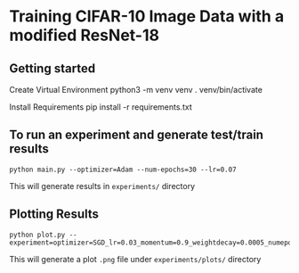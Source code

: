 # Training CIFAR-10 Image Data with a modified ResNet-18

## Getting started
Create Virtual Environment
    python3 -m venv venv
    . venv/bin/activate

Install Requirements
    pip install -r requirements.txt

## To run an experiment and generate test/train results
    python main.py --optimizer=Adam --num-epochs=30 --lr=0.07

This will generate results in `experiments/` directory

## Plotting Results
    python plot.py --experiment=optimizer=SGD_lr=0.03_momentum=0.9_weightdecay=0.0005_numepochs=30_scheduler=None

This will generate a plot `.png` file under `experiments/plots/` directory